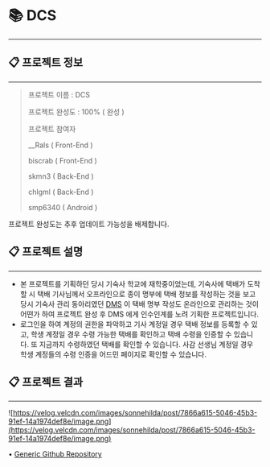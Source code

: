 # 📚 DCS

---

## 📋 프로젝트 정보

---

> 프로젝트 이름 : DCS
> 
> 
> 프로젝트 완성도 : 100% ( 완성 )
> 
> 프로젝트 참여자
> 
> __Rals ( Front-End )
> 
> biscrab ( Front-End )
> 
> skmn3 ( Back-End )
> 
> chlgml ( Back-End )
> 
> smp6340 ( Android )
> 

프로젝트 완성도는 추후 업데이트 가능성을 배제합니다.

## 📋 프로젝트 설명

---

- 본 프로젝트를 기획하던 당시 기숙사 학교에 재학중이었는데, 기숙사에 택배가 도착할 시 택배 기사님께서 오프라인으로 종이 명부에 택배 정보를 작성하는 것을 보고 당시 기숙사 관리 동아리였던 [DMS](https://www.dsm-dms.com/) 이 택배 명부 작성도 온라인으로 관리하는 것이 어떤가 하여 프로젝트 완성 후 DMS 에게 인수인계를 노려 기획한 프로젝트입니다.
- 로그인을 하여 계정의 권한을 파악하고 기사 계정일 경우 택배 정보를 등록할 수 있고, 학생 계정일 경우 수령 가능한 택배를 확인하고 택배 수령을 인증할 수 있습니다. 또 지금까지 수령하였던 택배를 확인할 수 있습니다. 사감 선생님 계정일 경우 학생 계정들의 수령 인증을 어드민 페이지로 확인할 수 있습니다.

## 📋 프로젝트 결과

---

![https://velog.velcdn.com/images/sonnehilda/post/7866a615-5046-45b3-91ef-14a1974def8e/image.png](https://velog.velcdn.com/images/sonnehilda/post/7866a615-5046-45b3-91ef-14a1974def8e/image.png)

• [Generic Github Repository](https://github.com/DSM-DCS)